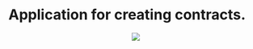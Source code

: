# Application for creating contracts.

<div style="text-align:center"><img src="https://user-images.githubusercontent.com/63222456/165948506-b753ea95-4303-44f9-bcdf-9050fbcec979.png"/></div>
